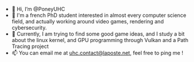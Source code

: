 - 👋 Hi, I’m @PoneyUHC
- 👀 I'm a french PhD student interested in almost every computer science field, and actually working around video games, rendering and cybersecurity.
- 🌱 Currently, I am trying to find some good game ideas, and I study a bit about the linux kernel, and GPU programming through Vulkan and a Path Tracing project
- 📫 You can email me at uhc.contact@laposte.net, feel free to ping me !

<!---
RobertL31/RobertL31 is a ✨ special ✨ repository because its `README.md` (this file) appears on your GitHub profile.
You can click the Preview link to take a look at your changes.
--->
